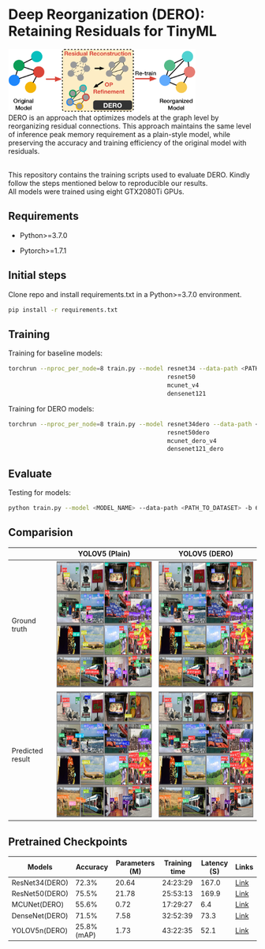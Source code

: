 # Deep Reorganization (DERO): Retaining Residuals for TinyML
<img src="./pics/overview-.png" alt= “” height="128"></br>
DERO is an approach that optimizes models at the graph level by reorganizing residual connections. This approach maintains the same level of inference peak memory requirement as a plain-style model, while preserving the accuracy and training efficiency of the original model with residuals.</br></br>


This repository contains the training scripts used to evaluate DERO. Kindly follow the steps mentioned below to reproducible our results.</br>
All models were trained using eight GTX2080Ti GPUs.</br>

## Requirements
- Python>=3.7.0 

- Pytorch>=1.7.1

## Initial steps
Clone repo and install requirements.txt in a Python>=3.7.0 environment.
```bash
pip install -r requirements.txt
```

## Training

Training for baseline models:
```bash
torchrun --nproc_per_node=8 train.py --model resnet34 --data-path <PATH_TO_DATASET> --amp --output-dir <PATH_TO_MODEL_OUTPUT> -b 64 --wd 0.00004 --random-erase 0.1 --label-smoothing 0.1 --mixup-alpha 0.2 --cutmix-alpha 1.0
                                             resnet50
                                             mcunet_v4
                                             densenet121
```

Training for DERO models:
```bash
torchrun --nproc_per_node=8 train.py --model resnet34dero --data-path <PATH_TO_DATASET> --amp --output-dir <PATH_TO_MODEL_OUTPUT> -b 64 --wd 0.00004 --random-erase 0.1 --label-smoothing 0.1 --mixup-alpha 0.2 --cutmix-alpha 1.0
                                             resnet50dero
                                             mcunet_dero_v4
                                             densenet121_dero
```

## Evaluate
Testing for models:

```bash
python train.py --model <MODEL_NAME> --data-path <PATH_TO_DATASET> -b 64 --test-only --weights <PATH_TO_MODEL>
```

## Comparision
||YOLOV5 (Plain)|YOLOV5 (DERO)|
|---|---|---|
|Ground truth|<img src="./pics/Validation.jpeg" alt= “” height="256">|<img src="./pics/Validation.jpeg" alt= “” height="256">|
|Predicted result|<img src="./pics/plain.jpeg" alt= “” height="256">|<img src="./pics/dero.jpeg" alt= “” height="256">|

## Pretrained Checkpoints
|Models|Accuracy|Parameters (M)|Training time|Latency (S)|Links|
|---|---|---|---|---|---|
|ResNet34(DERO)|72.3%|20.64|24:23:29|167.0|[Link](https://drive.google.com/open?id=1QFQEfV3oOZKv7LIUItKISRwKhdxU0DIp)|
|ResNet50(DERO)|75.5%|21.78|25:53:13|169.9|[Link](https://drive.google.com/open?id=1Q8H2GWwQa1zyiNobmU5dNXZyboR__Tb_)|
|MCUNet(DERO)|55.6%|0.72|17:29:27|6.4|[Link](https://drive.google.com/open?id=1QAA7f98c6VtZMlpoxrURU3RCdiKFpTVX)|
|DenseNet(DERO)|71.5%|7.58|32:52:39|73.3|[Link](https://drive.google.com/open?id=1Q6nNysXCiQlWRaYV1V17jYHvPY2fqwTR)|
|YOLOV5n(DERO)|25.8% (mAP)|1.73|43:22:35|52.1|[Link](https://drive.google.com/open?id=1Q6nNysXCiQlWRaYV1V17jYHvPY2fqwTR)|
